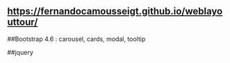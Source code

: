 ## https://fernandocamousseigt.github.io/weblayouttour/
##Bootstrap 4.6 : carousel, cards, modal, tooltip

##jquery


